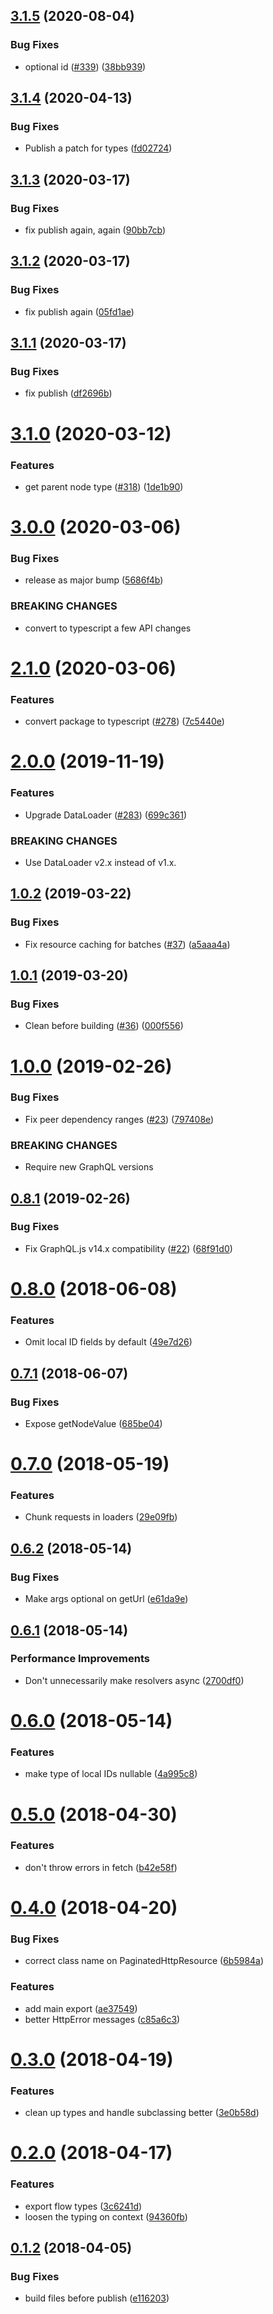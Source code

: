 ## [3.1.5](https://github.com/4Catalyzer/graphql-node-resource/compare/v3.1.4...v3.1.5) (2020-08-04)


### Bug Fixes

* optional id ([#339](https://github.com/4Catalyzer/graphql-node-resource/issues/339)) ([38bb939](https://github.com/4Catalyzer/graphql-node-resource/commit/38bb939b8ade0e1ca3d532ba36428d2dc5c53883))

## [3.1.4](https://github.com/4Catalyzer/graphql-node-resource/compare/v3.1.3...v3.1.4) (2020-04-13)


### Bug Fixes

* Publish a patch for types ([fd02724](https://github.com/4Catalyzer/graphql-node-resource/commit/fd027249fc19a4f73acf4fe808e522c4e528ce3c))

## [3.1.3](https://github.com/4Catalyzer/graphql-node-resource/compare/v3.1.2...v3.1.3) (2020-03-17)


### Bug Fixes

* fix publish again, again ([90bb7cb](https://github.com/4Catalyzer/graphql-node-resource/commit/90bb7cb6eb75a6898b3816e1ea597b20df350c8d))

## [3.1.2](https://github.com/4Catalyzer/graphql-node-resource/compare/v3.1.1...v3.1.2) (2020-03-17)


### Bug Fixes

* fix publish again ([05fd1ae](https://github.com/4Catalyzer/graphql-node-resource/commit/05fd1aec2d773422b5e74344abdd0042e45b4b2a))

## [3.1.1](https://github.com/4Catalyzer/graphql-node-resource/compare/v3.1.0...v3.1.1) (2020-03-17)


### Bug Fixes

* fix publish ([df2696b](https://github.com/4Catalyzer/graphql-node-resource/commit/df2696b4ff030d74e66c5854a3f84d7f3f5f5a35))

# [3.1.0](https://github.com/4Catalyzer/graphql-node-resource/compare/v3.0.0...v3.1.0) (2020-03-12)


### Features

* get parent node type ([#318](https://github.com/4Catalyzer/graphql-node-resource/issues/318)) ([1de1b90](https://github.com/4Catalyzer/graphql-node-resource/commit/1de1b9051ece9ac4d200351047bf0a5eaea4bd8b))

# [3.0.0](https://github.com/4Catalyzer/graphql-node-resource/compare/v2.1.0...v3.0.0) (2020-03-06)


### Bug Fixes

* release as major bump ([5686f4b](https://github.com/4Catalyzer/graphql-node-resource/commit/5686f4bba484618d4607b7b0d451ed68f2bb8fd0))


### BREAKING CHANGES

* convert to typescript a few API changes

# [2.1.0](https://github.com/4Catalyzer/graphql-node-resource/compare/v2.0.0...v2.1.0) (2020-03-06)


### Features

* convert package to typescript ([#278](https://github.com/4Catalyzer/graphql-node-resource/issues/278)) ([7c5440e](https://github.com/4Catalyzer/graphql-node-resource/commit/7c5440e5a15602dea367ddb67ae64cf083e905ea))

# [2.0.0](https://github.com/4Catalyzer/graphql-server/compare/v1.0.2...v2.0.0) (2019-11-19)


### Features

* Upgrade DataLoader ([#283](https://github.com/4Catalyzer/graphql-server/issues/283)) ([699c361](https://github.com/4Catalyzer/graphql-server/commit/699c361e102c73ee6d2f96fcd4fcb4552c7d6829))


### BREAKING CHANGES

* Use DataLoader v2.x instead of v1.x.

## [1.0.2](https://github.com/4Catalyzer/graphql-server/compare/v1.0.1...v1.0.2) (2019-03-22)


### Bug Fixes

* Fix resource caching for batches ([#37](https://github.com/4Catalyzer/graphql-server/issues/37)) ([a5aaa4a](https://github.com/4Catalyzer/graphql-server/commit/a5aaa4a))

## [1.0.1](https://github.com/4Catalyzer/graphql-server/compare/v1.0.0...v1.0.1) (2019-03-20)


### Bug Fixes

* Clean before building ([#36](https://github.com/4Catalyzer/graphql-server/issues/36)) ([000f556](https://github.com/4Catalyzer/graphql-server/commit/000f556))

<a name="1.0.0"></a>
# [1.0.0](https://github.com/4Catalyzer/graphql-server/compare/v0.8.1...v1.0.0) (2019-02-26)


### Bug Fixes

* Fix peer dependency ranges ([#23](https://github.com/4Catalyzer/graphql-server/issues/23)) ([797408e](https://github.com/4Catalyzer/graphql-server/commit/797408e))


### BREAKING CHANGES

* Require new GraphQL versions

<a name="0.8.1"></a>
## [0.8.1](https://github.com/4Catalyzer/graphql-server/compare/v0.8.0...v0.8.1) (2019-02-26)


### Bug Fixes

* Fix GraphQL.js v14.x compatibility ([#22](https://github.com/4Catalyzer/graphql-server/issues/22)) ([68f91d0](https://github.com/4Catalyzer/graphql-server/commit/68f91d0))

<a name="0.8.0"></a>
# [0.8.0](https://github.com/4Catalyzer/graphql-server/compare/v0.7.1...v0.8.0) (2018-06-08)


### Features

* Omit local ID fields by default ([49e7d26](https://github.com/4Catalyzer/graphql-server/commit/49e7d26))

<a name="0.7.1"></a>
## [0.7.1](https://github.com/4Catalyzer/graphql-server/compare/v0.7.0...v0.7.1) (2018-06-07)


### Bug Fixes

* Expose getNodeValue ([685be04](https://github.com/4Catalyzer/graphql-server/commit/685be04))

<a name="0.7.0"></a>
# [0.7.0](https://github.com/4Catalyzer/graphql-server/compare/v0.6.2...v0.7.0) (2018-05-19)


### Features

* Chunk requests in loaders ([29e09fb](https://github.com/4Catalyzer/graphql-server/commit/29e09fb))

<a name="0.6.2"></a>
## [0.6.2](https://github.com/4Catalyzer/graphql-server/compare/v0.6.1...v0.6.2) (2018-05-14)


### Bug Fixes

* Make args optional on getUrl ([e61da9e](https://github.com/4Catalyzer/graphql-server/commit/e61da9e))

<a name="0.6.1"></a>
## [0.6.1](https://github.com/4Catalyzer/graphql-server/compare/v0.6.0...v0.6.1) (2018-05-14)


### Performance Improvements

* Don't unnecessarily make resolvers async ([2700df0](https://github.com/4Catalyzer/graphql-server/commit/2700df0))

<a name="0.6.0"></a>
# [0.6.0](https://github.com/4Catalyzer/graphql-server/compare/v0.5.0...v0.6.0) (2018-05-14)


### Features

* make type of local IDs nullable ([4a995c8](https://github.com/4Catalyzer/graphql-server/commit/4a995c8))

<a name="0.5.0"></a>
# [0.5.0](https://github.com/4Catalyzer/graphql-server/compare/v0.4.0...v0.5.0) (2018-04-30)


### Features

* don't throw errors in fetch ([b42e58f](https://github.com/4Catalyzer/graphql-server/commit/b42e58f))

<a name="0.4.0"></a>
# [0.4.0](https://github.com/4Catalyzer/graphql-server/compare/v0.3.0...v0.4.0) (2018-04-20)


### Bug Fixes

* correct class name on PaginatedHttpResource ([6b5984a](https://github.com/4Catalyzer/graphql-server/commit/6b5984a))


### Features

* add main export ([ae37549](https://github.com/4Catalyzer/graphql-server/commit/ae37549))
* better HttpError messages ([c85a6c3](https://github.com/4Catalyzer/graphql-server/commit/c85a6c3))

<a name="0.3.0"></a>
# [0.3.0](https://github.com/4Catalyzer/graphql-server/compare/v0.2.0...v0.3.0) (2018-04-19)


### Features

* clean up types and handle subclassing better ([3e0b58d](https://github.com/4Catalyzer/graphql-server/commit/3e0b58d))

<a name="0.2.0"></a>
# [0.2.0](https://github.com/4Catalyzer/graphql-server/compare/v0.1.2...v0.2.0) (2018-04-17)


### Features

* export flow types ([3c6241d](https://github.com/4Catalyzer/graphql-server/commit/3c6241d))
* loosen the typing on context ([94360fb](https://github.com/4Catalyzer/graphql-server/commit/94360fb))

<a name="0.1.2"></a>
## [0.1.2](https://github.com/4Catalyzer/graphql-server/compare/v0.1.1...v0.1.2) (2018-04-05)


### Bug Fixes

* build files before publish ([e116203](https://github.com/4Catalyzer/graphql-server/commit/e116203))
